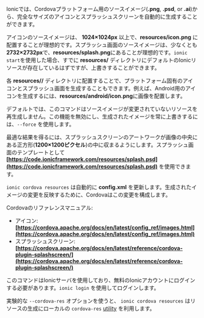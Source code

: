 Ionicでは、Cordovaプラットフォーム用のソースイメージ(**.png**, **.psd**, or **.ai**)から、完全なサイズのアイコンとスプラッシュスクリーンを自動的に生成することができます。

アイコンのソースイメージは、 **1024×1024px** 以上で、**resources/icon.png** に配置することが理想的です。スプラッシュ画面のソースイメージは、少なくとも**2732×2732px**で、**resources/splash.png**にあることが理想的です。`ionic start`を使用した場合、すでに **resources/** ディレクトリにデフォルトのIonicリソースが存在しているはずですが、上書きすることができます。

各 **resources/<platform>/** ディレクトリに配置することで、プラットフォーム固有のアイコンとスプラッシュ画面を生成することもできます。例えば、Android用のアイコンを生成するには、**resources/android/icon.png**に画像を配置します。

デフォルトでは、このコマンドはソースイメージが変更されていないリソースを再生成しません。この機能を無効にし、生成されたイメージを常に上書きするには、`--force` を使用します。

最適な結果を得るには、スプラッシュスクリーンのアートワークが画像の中央にある正方形(**1200×1200ピクセル**)の中に収まるようにします。スプラッシュ画面のテンプレートとして **[https://code.ionicframework.com/resources/splash.psd](https://code.ionicframework.com/resources/splash.psd)** を使用できます。

`ionic cordova resources` は自動的に **config.xml** を更新します。生成されたイメージの変更を反映するために、Cordovaはこの変更を構成します。

Cordovaのリファレンスマニュアル:
- アイコン: **[https://cordova.apache.org/docs/en/latest/config_ref/images.html](https://cordova.apache.org/docs/en/latest/config_ref/images.html)**
- スプラッシュスクリーン: **[https://cordova.apache.org/docs/en/latest/reference/cordova-plugin-splashscreen/](https://cordova.apache.org/docs/en/latest/reference/cordova-plugin-splashscreen/)**

このコマンドはIonicサーバを使用しており、無料のIonicアカウントにログインする必要があります。`ionic login` を使用してログインします。

実験的な `--cordova-res` オプションを使うと、 `ionic cordova resources` はリソースの生成にローカルの `cordova-res` [utility](https://github.com/ionic-team/cordova-res) を利用します。
